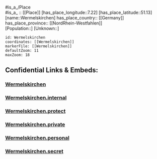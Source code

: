 ﻿---
location: [51.13,7.22] 
mapzoom: [7,12] 
mapmarker: city 
type: City
tags:
- geo/City


SpocWebEntityId: 35550
isDeleted: false
confidential: public

---
#is_a_/Place  
#is_a_ :: [[Place]] 
[has_place_longitude::7.22] 
[has_place_latitude::51.13] 
[name::Wermelskirchen] 
has_place_country:: [[Germany]]  
has_place_province:: [[NordRhein-Westfahlen]]  
[Population::] 
[Unknown::] 


```leaflet
id: Wermelskirchen
coordinates: [[Wermelskirchen]] 
markerFile: [[Wermelskirchen]] 
defaultZoom: 11 
maxZoom: 18
```


## Confidential Links & Embeds: 

### [Wermelskirchen](/_public/Earth/Continent/Europe/Europe~Central/Germany/Germany~West/Nord_Rhein-Westfalen/counties~NW/Rheinisch-Berg.Kreis/cities~Rheinisch-Bergisch/Wermelskirchen.md) 

### [Wermelskirchen.internal](/_internal/Earth/Continent/Europe/Europe~Central/Germany/Germany~West/Nord_Rhein-Westfalen/counties~NW/Rheinisch-Berg.Kreis/cities~Rheinisch-Bergisch/Wermelskirchen.internal.md) 

### [Wermelskirchen.protect](/_protect/Earth/Continent/Europe/Europe~Central/Germany/Germany~West/Nord_Rhein-Westfalen/counties~NW/Rheinisch-Berg.Kreis/cities~Rheinisch-Bergisch/Wermelskirchen.protect.md) 

### [Wermelskirchen.private](/_private/Earth/Continent/Europe/Europe~Central/Germany/Germany~West/Nord_Rhein-Westfalen/counties~NW/Rheinisch-Berg.Kreis/cities~Rheinisch-Bergisch/Wermelskirchen.private.md) 

### [Wermelskirchen.personal](/_personal/Earth/Continent/Europe/Europe~Central/Germany/Germany~West/Nord_Rhein-Westfalen/counties~NW/Rheinisch-Berg.Kreis/cities~Rheinisch-Bergisch/Wermelskirchen.personal.md) 

### [Wermelskirchen.secret](/_secret/Earth/Continent/Europe/Europe~Central/Germany/Germany~West/Nord_Rhein-Westfalen/counties~NW/Rheinisch-Berg.Kreis/cities~Rheinisch-Bergisch/Wermelskirchen.secret.md) 
